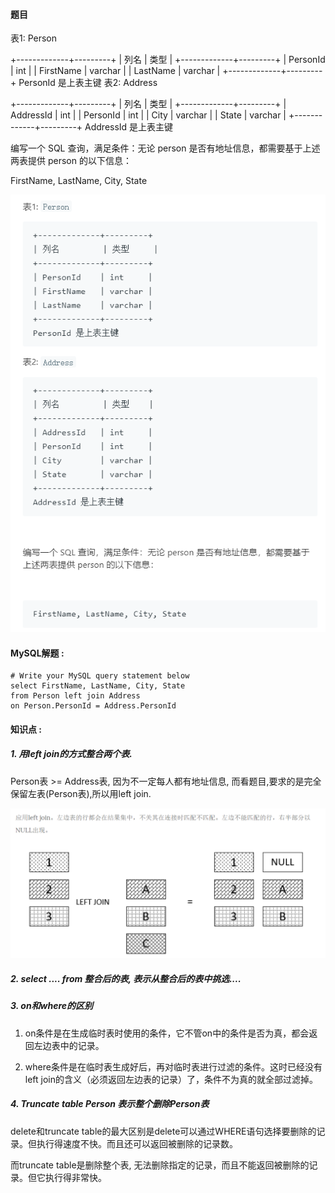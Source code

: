 #### 题目

表1: Person

+-------------+---------+
| 列名         | 类型     |
+-------------+---------+
| PersonId    | int     |
| FirstName   | varchar |
| LastName    | varchar |
+-------------+---------+
PersonId 是上表主键
表2: Address

+-------------+---------+
| 列名         | 类型    |
+-------------+---------+
| AddressId   | int     |
| PersonId    | int     |
| City        | varchar |
| State       | varchar |
+-------------+---------+
AddressId 是上表主键


编写一个 SQL 查询，满足条件：无论 person 是否有地址信息，都需要基于上述两表提供 person 的以下信息：

FirstName, LastName, City, State

![175](https://raw.githubusercontent.com/shaoecho/Leetcode_MySQL/master/img/175.png)

#### MySQL解题  :

```mysql
# Write your MySQL query statement below
select FirstName, LastName, City, State
from Person left join Address
on Person.PersonId = Address.PersonId
```



#### 知识点 :

##### 1. 用left join的方式整合两个表.

Person表 >= Address表, 因为不一定每人都有地址信息, 而看题目,要求的是完全保留左表(Person表),所以用left join.

![175_1](https://raw.githubusercontent.com/shaoecho/Leetcode_MySQL/master/img/175_1.png)



##### 2. select .... from 整合后的表, 表示从整合后的表中挑选....



##### 3. on和where的区别

1) on条件是在生成临时表时使用的条件，它不管on中的条件是否为真，都会返回左边表中的记录。

2) where条件是在临时表生成好后，再对临时表进行过滤的条件。这时已经没有left join的含义（必须返回左边表的记录）了，条件不为真的就全部过滤掉。



##### 4. Truncate table Person 表示整个删除Person表

delete和truncate table的最大区别是delete可以通过WHERE语句选择要删除的记录。但执行得速度不快。而且还可以返回被删除的记录数。

而truncate table是删除整个表, 无法删除指定的记录，而且不能返回被删除的记录。但它执行得非常快。



